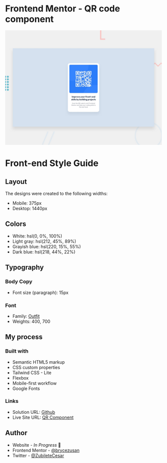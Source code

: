 # Frontend Mentor - QR code component

![Design preview for the QR code component coding challenge](./design/desktop-preview.jpg)

# Front-end Style Guide
## Layout

The designs were created to the following widths:

- Mobile: 375px
- Desktop: 1440px

## Colors
- White: hsl(0, 0%, 100%)
- Light gray: hsl(212, 45%, 89%)
- Grayish blue: hsl(220, 15%, 55%)
- Dark blue: hsl(218, 44%, 22%)

## Typography

### Body Copy

- Font size (paragraph): 15px

### Font

- Family: [Outfit](https://fonts.google.com/specimen/Outfit)
- Weights: 400, 700

## My process

### Built with

- Semantic HTML5 markup
- CSS custom properties
- Tailwind CSS - Lite
- Flexbox
- Mobile-first workflow
- Google Fonts
### Links

- Solution URL: [Github](https://github.com/brycezusan/frontend-mentor-challenges/tree/main)
- Live Site URL: [QR Component](https://65e17e29dd70158a689cf1a1--moonlit-frangollo-9d5c05.netlify.app/)

## Author

- Website - _In Progress_ 👋
- Frontend Mentor - [@brycezusan](https://www.frontendmentor.io/profile/brycezusan)
- Twitter - [@ZubileteCesar](https://www.twitter.com/ZubileteCesar)


